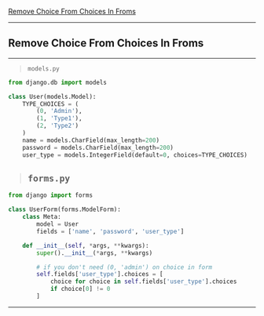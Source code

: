 [Remove Choice From Choices In Froms](#remove-choice-from-choices-in-froms)



___
## Remove Choice From Choices In Froms
---
> `models.py`
```python
from django.db import models

class User(models.Model):
    TYPE_CHOICES = (
        (0, 'Admin'),
        (1, 'Type1'),
        (2, 'Type2')
    )
	name = models.CharField(max_length=200)
	password = models.CharField(max_length=200)
	user_type = models.IntegerField(default=0, choices=TYPE_CHOICES)
```

> ## `forms.py`
```python
from django import forms

class UserForm(forms.ModelForm):
    class Meta:
		model = User
        fields = ['name', 'password', 'user_type']

    def __init__(self, *args, **kwargs):
		super().__init__(*args, **kwargs)

        # if you don't need (0, 'admin') on choice in form
		self.fields['user_type'].choices = [
			choice for choice in self.fields['user_type'].choices
			if choice[0] != 0
		]
```
___